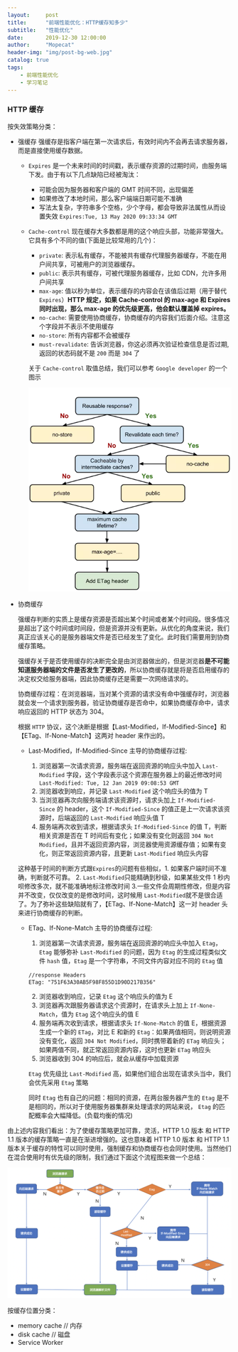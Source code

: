 ```yaml
---
layout:     post
title:      "前端性能优化：HTTP缓存知多少"
subtitle:   "性能优化"
date:       2019-12-30 12:00:00
author:     "Mopecat"
header-img: "img/post-bg-web.jpg"
catalog: true
tags:
    - 前端性能优化
    - 学习笔记
---
```


 ### HTTP 缓存

  按失效策略分类：

- 强缓存
  强缓存是指客户端在第一次请求后，有效时间内不会再去请求服务器，而是直接使用缓存数据。

  - `Expires` 是一个未来时间的时间戳，表示缓存资源的过期时间，由服务端下发。由于有以下几点缺陷已经被淘汰：

    - 可能会因为服务器和客户端的 GMT 时间不同，出现偏差
    - 如果修改了本地时间，那么客户端端日期可能不准确
    - 写法太复杂，字符串多个空格，少个字母，都会导致非法属性从而设置失效
      `Expires:Tue, 13 May 2020 09:33:34 GMT`

  - `Cache-control` 现在缓存大多数都是用的这个响应头部，功能非常强大。它具有多个不同的值(下面是比较常用的几个)：

    - `private`: 表示私有缓存，不能被共有缓存代理服务器缓存，不能在用户间共享，可被用户的浏览器缓存。
    - `public`: 表示共有缓存，可被代理服务器缓存，比如 CDN，允许多用户间共享
    - `max-age`: 值以秒为单位，表示缓存的内容会在该值后过期（用于替代`Expires`）**HTTP 规定，如果 Cache-control 的 max-age 和 Expires 同时出现，那么 max-age 的优先级更高，他会默认覆盖掉 expires。**
    - `no-cache`: 需要使用协商缓存，协商缓存的内容我们后面介绍。注意这个字段并不表示不使用缓存
    - `no-store`: 所有内容都不会被缓存
    - `must-revalidate`: 告诉浏览器，你这必须再次验证检查信息是否过期, 返回的状态码就不是 `200` 而是 `304` 了

    关于 `Cache-control` 取值总结，我们可以参考 `Google developer` 的一个图示

    ![缓存策略流程图](../img/in-post/post-cache/cache.jpg)

- 协商缓存

  强缓存判断的实质上是缓存资源是否超出某个时间或者某个时间段。很多情况是超出了这个时间或时间段，但是资源并没有更新。从优化的角度来说，我们真正应该关心的是服务器端文件是否已经发生了变化。此时我们需要用到协商缓存策略。

  强缓存关于是否使用缓存的决断完全是由浏览器做出的，但是浏览器**是不可能知道服务器端的文件是否发生了更改的**，所以协商缓存就是将是否启用缓存的决定权交给服务器端，因此协商缓存还是需要一次网络请求的。

  协商缓存过程：在浏览器端，当对某个资源的请求没有命中强缓存时，浏览器就会发一个请求到服务器，验证协商缓存是否命中，如果协商缓存命中，请求响应返回的 HTTP 状态为 304。

  根据 `HTTP` 协议，这个决断是根据【Last-Modified，If-Modified-Since】和【ETag、If-None-Match】这两对 header 来作出的。

  - Last-Modified，If-Modified-Since 主导的协商缓存过程:

    1. 浏览器第一次请求资源，服务端在返回资源的响应头中加入 `Last-Modified` 字段，这个字段表示这个资源在服务器上的最近修改时间
       `Last-Modified: Tue, 12 Jan 2019 09:08:53 GMT`
    2. 浏览器收到响应，并记录 `Last-Modified` 这个响应头的值为 T
    3. 当浏览器再次向服务端请求该资源时，请求头加上 `If-Modified-Since` 的 header，这个 `If-Modified-Since` 的值正是上一次请求该资源时，后端返回的 `Last-Modified` 响应头值 T
    4. 服务端再次收到请求，根据请求头 `If-Modified-Since` 的值 T，判断相关资源是否在 T 时间后有变化；如果没有变化则返回 `304 Not Modified`，且并不返回资源内容，浏览器使用资源缓存值；如果有变化，则正常返回资源内容，且更新 `Last-Modified` 响应头内容

  这种基于时间的判断方式跟`Expires`的问题有些相似，1. 如果客户端时间不准确，判断就不可靠。 2. `Last-Modified`只能精确到秒级，如果某些文件 1 秒内呗修改多次，就不能准确地标注修改时间 3.一些文件会周期性修改，但是内容并不改变，仅仅改变的是修改时间，这时候用 `Last-Modified`就不是很合适了。为了弥补这些缺陷就有了，【ETag、If-None-Match】这一对 header 头来进行协商缓存的判断。

  - ETag、If-None-Match 主导的协商缓存过程:

    1. 浏览器第一次请求资源，服务端在返回资源的响应头中加入 `Etag`，`Etag` 能够弥补 `Last-Modified` 的问题，因为 `Etag` 的生成过程类似文件 `hash` 值，`Etag` 是一个字符串，不同文件内容对应不同的 `Etag` 值

    ```
    //response Headers
    ETag: "751F63A30AB5F98F855D1D90D217B356"
    ```

    2. 浏览器收到响应，记录 `Etag` 这个响应头的值为 E
    3. 浏览器再次跟服务器请求这个资源时，在请求头上加上 `If-None-Match`，值为 `Etag` 这个响应头的值 E
    4. 服务端再次收到请求，根据请求头 `If-None-Match` 的值 E，根据资源生成一个新的 `ETag`，对比 E 和新的 `Etag`：如果两值相同，则说明资源没有变化，返回 `304 Not Modified`，同时携带着新的 `ETag` 响应头；如果两值不同，就正常返回资源内容，这时也更新 `ETag` 响应头
    5. 浏览器收到 304 的响应后，就会从缓存中加载资源

    `Etag` 优先级比 `Last-Modified` 高，如果他们组合出现在请求头当中，我们会优先采用 `Etag` 策略

    同时 `Etag` 也有自己的问题：相同的资源，在两台服务器产生的 `Etag` 是不是相同的，所以对于使用服务器集群来处理请求的网站来说， `Etag` 的匹配概率会大幅降低。(负载均衡的情况)

由上述内容我们看出：为了使缓存策略更加可靠，灵活，HTTP 1.0 版本 和 HTTP 1.1 版本的缓存策略一直是在渐进增强的。这也意味着 HTTP 1.0 版本 和 HTTP 1.1 版本关于缓存的特性可以同时使用，强制缓存和协商缓存也会同时使用。当然他们在混合使用时有优先级的限制，我们通过下面这个流程图来做一个总结：

![缓存全流程](../img/in-post/post-cache/cache-all.jpg)

按缓存位置分类：

- memory cache // 内存
- disk cache // 磁盘
- Service Worker

